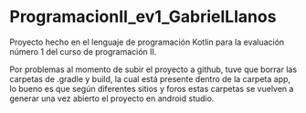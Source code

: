 # ProgramacionII_ev1_GabrielLlanos

Proyecto hecho en el lenguaje de programación Kotlin para la evaluación número 1 del curso de programación II.

Por problemas al momento de subir el proyecto a github, tuve que borrar las carpetas de .gradle y build, la cual está presente dentro de la carpeta app, lo bueno es que según diferentes sitios y foros estas carpetas se vuelven a generar una vez abierto el proyecto en android studio.
